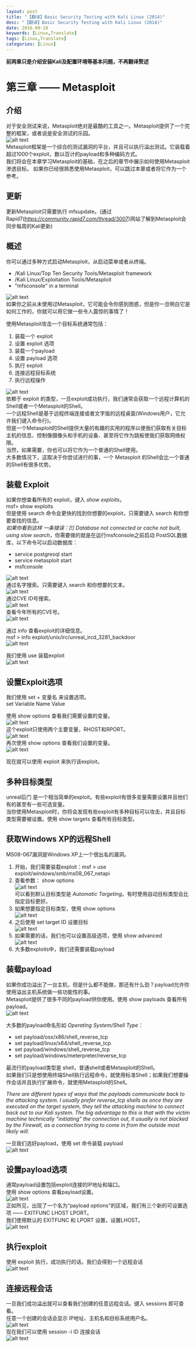 ```yaml
---
layout: post
title: "【翻译】Basic Security Testing with Kali Linux (2014)"
desc: "【翻译】Basic Security Testing with Kali Linux (2014)"
date: 2016-09-18
keywords: [Linux,Translate]
tags: [Linux,Translate]
categories: [Linux]
---
```


**前两章只是介绍安装Kali及配置环境等基本问题，不再翻译赘述**  

# 第三章 —— Metasploit

## 介绍

对于安全测试来说，Metasploit绝对是最酷的工具之一。Metasploit提供了一个完整的框架，或者说是安全测试的乐园。  
![alt text](/../static/img/blog/BasicSecurity/0.png)  
Metasploit框架是一个综合的测试漏洞的平台，并且可以执行溢出测试。它装载着超过1000个exploit，数以百计的payload和多种编码方式。  
我们将会在本章学习Metasploit的基础，在之后的章节中展示如何使用Metasploit渗透目标。
如果你已经很熟悉使用Metasploit，可以跳过本章或者将它作为一个参考。 

## 更新

更新Metasploit只需要执行 mfsupdate。(通过Rapid7(https://community.rapid7.com/thread/3007)网站了解到Metasploit会同步每周的Kali更新)  

## 概述

你可以通过多种方式启动Metasploit，从启动菜单或者从终端。  

* /Kali Linux/Top Ten Security Tools/Metasploit framework  
* /Kali Linux/Exploitation Tools/Metasploit  
* "mfsconsole" in a terminal  

![alt text](/../static/img/blog/BasicSecurity/1.png)  
如果你之前从未使用过Metasploit，它可能会令你感到困惑，但是你一旦明白它是如何工作的，你就可以用它做一些令人震惊的事情了！  

使用Metasploit攻击一个目标系统通常包括：  

1. 装载一个 exploit  
2. 设置 exploit 选项  
3. 装载一个payload  
4. 设置 payload 选项  
5. 执行 exploit  
6. 连接远程目标系统  
7. 执行远程操作  

![alt text](/../static/img/blog/BasicSecurity/2.png)  
依赖于 exploit 的类型，一旦exploit成功执行，我们通常会获取一个远程计算机的Shell或者一个Metasploit的Shell。  
一个远程Shell是基于远程终端连接或者文字版的远程桌面(Windows用户，它允许我们键入命令行)。  
但是一个Metasploit的Shell提供大量的有趣的实用的程序以便我们获取有关目标主机的信息、控制像摄像头和手机的设备、甚至将它作为跳板使我们获取网络权限。  
当然，如果需要，你也可以将它作为一个普通的Shell使用。  
大多数情况下，这取决于你尝试进行的事，一个 Metasploit 的Shell会比一个普通的Shell有很多优势。  

## 装载 Exploit

如果你想查看所有的 exploit，键入 *show exploits*。  
msf> show exploits  
但是使用 search 命令会更快的找到你想要的exploit，只需要键入 search 和你想要查找的信息。  
*如果你看到这样 一条错误：[!] Database not connected or cache not built, using slow
search*，你需要做的就是在运行msfconsole之前启动 PostSQL数据库，以下命令可以启动数据库：  

* service postgresql start  
* service metasploit start
* msfconsole

![alt text](/../static/img/blog/BasicSecurity/3.png)  
通过名字搜索。只需要键入 search 和你想要的文本。  
![alt text](/../static/img/blog/BasicSecurity/4.png)  
通过CVE ID号搜索。  
![alt text](/../static/img/blog/BasicSecurity/5.png)  
查看今年所有的CVE号。  
![alt text](/../static/img/blog/BasicSecurity/6.png)  

通过 info 查看exploit的详细信息。  
msf > info exploit/unix/irc/unreal_ircd_3281_backdoor  
![alt text](/../static/img/blog/BasicSecurity/7.png)  

我们使用 use 装载exploit  
![alt text](/../static/img/blog/BasicSecurity/8.png)  

## 设置Exploit选项

我们使用 set + 变量名 来设置选项。  
set Variable Name Value  

使用 show options 查看我们需要设置的变量。  
![alt text](/../static/img/blog/BasicSecurity/9.png)  
这个exploit只使用两个主要变量，RHOST和RPORT。  
![alt text](/../static/img/blog/BasicSecurity/10.png)  
再次使用 show options 查看我们设置的变量。  
![alt text](/../static/img/blog/BasicSecurity/11.png)  

现在就可以使用 exploit 来执行该exploit。  

## 多种目标类型

unreal后门 是一个相当简单的exploit。有些exploit有很多变量需要设置并且他们有的甚至有一些可选变量。  
当你使用Metasploit时，你将会发现有些exploit有多种目标可以攻击，并且目标类型需要被设置。使用 show targets 查看所有目标类型。  

## 获取Windows XP的远程Shell

MS08-067漏洞是Windows XP上一个很出名的漏洞。  

1. 开始，我们需要装载exploit：msf > use exploit/windows/smb/ms08_067_netapi  
2. 查看参数： show options  
   ![alt text](/../static/img/blog/BasicSecurity/12.png)  
    可以看到默认目标类型是 *Automatic Targeting*。有时使用自动目标类型会比指定目标更好。  
3. 如果想要指定目标类型，使用 show options  
   ![alt text](/../static/img/blog/BasicSecurity/13.png)  
4. 之后使用 set target ID 设置目标  
   ![alt text](/../static/img/blog/BasicSecurity/14.png)  
5. 如果需要的话，我们也可以设置高级选项，使用 show advanced  
   ![alt text](/../static/img/blog/BasicSecurity/15.png)  
6. 大多数exploits中，我们还需要装载payload  

## 装载payload

如果你成功溢出了一台主机，但是什么都不能做，那还有什么劲？payload允许你使用溢出主机系统做一些功能性的事。  
Metasploit提供了很多不同的payload供你使用。使用 show payloads 查看所有payload。  
![alt text](/../static/img/blog/BasicSecurity/16.png)  

大多数的payload命名形如 *Operating System/Shell Type*：  

* set payload/osx/x86/shell_reverse_tcp  
* set payload/linux/x64/shell_reverse_tcp  
* set payload/windows/shell_reverse_tcp  
* set payload/windows/meterpreter/reverse_tcp  

最流行的payload类型是 shell，普通shell或者Metasploit的Shell。  
如果我们只是想使用终端Shell执行远程命令，就使用标准Shell；如果我们想要操作会话并且执行扩展命令，就使用Metasploit的Shell。  

*There are different types of ways that the payloads communicate back to the attacking system. I usually prefer reverse_tcp shells as once they are executed on the target system, they tell the attacking machine to connect back out to our Kali system. The big advantage to this is that with the victim machine technically “initiating” the connection out, it usually is not blocked by the Firewall, as a connection trying to come in from the outside most likely will.*  

一旦我们选好payload，使用 set 命令装载 payload  
![alt text](/../static/img/blog/BasicSecurity/17.png)  

## 设置payload选项

通常payload设置包括exploit连接的IP地址和端口。  
使用 show options 查看payload设置。  
![alt text](/../static/img/blog/BasicSecurity/18.png)  
正如所见，出现了一个名为“payload options”的区域，我们有三个新的可设置选项 —— EXITFUNC LHOST LPORT。  
我们使用默认的 EXITFUNC 和 LPORT 设置，设置LHOST。  
![alt text](/../static/img/blog/BasicSecurity/19.png)  

## 执行exploit

使用 exploit 执行，成功执行的话，我们会得到一个远程会话  
![alt text](/../static/img/blog/BasicSecurity/20.png)  

## 连接远程会话

一旦我们成功溢出就可以查看我们创建的任意远程会话。键入 sessions 即可查看。  
任意一个创建的会话会显示 IP地址、主机名和目标系统用户名。  
![alt text](/../static/img/blog/BasicSecurity/21.png)  
现在我们可以使用 session -i ID 连接会话  
![alt text](/../static/img/blog/BasicSecurity/22.png)  
